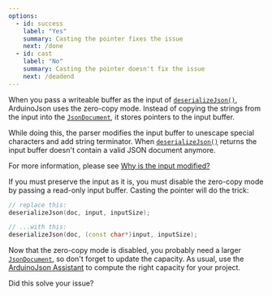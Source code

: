 ```yaml
---
options:
  - id: success
    label: "Yes"
    summary: Casting the pointer fixes the issue
    next: /done
  - id: cast
    label: "No"
    summary: Casting the pointer doesn't fix the issue
    next: /deadend
---
```


When you pass a writeable buffer as the input of [`deserializeJson()`](/v6/api/json/deserializejson/), ArduinoJson uses the zero-copy mode. Instead of copying the strings from the input into the [`JsonDocument`](/v6/api/jsondocument/), it stores pointers to the input buffer.

While doing this, the parser modifies the input buffer to unescape special characters and add string terminator.
When [`deserializeJson()`](/v6/api/json/deserializejson/) returns the input buffer doesn't contain a valid JSON document anymore.

For more information, please see [Why is the input modified?](/v6/issues/altered-input/)

If you must preserve the input as it is, you must disable the zero-copy mode by passing a read-only input buffer. Casting the pointer will do the trick:

```c++
// replace this:
deserializeJson(doc, input, inputSize);

// ...with this:
deserializeJson(doc, (const char*)input, inputSize);
```

Now that the zero-copy mode is disabled, you probably need a larger [`JsonDocument`](/v6/api/jsondocument/), so don't forget to update the capacity. As usual, use the [ArduinoJson Assistant](/v6/assistant/) to compute the right capacity for your project.

Did this solve your issue?
